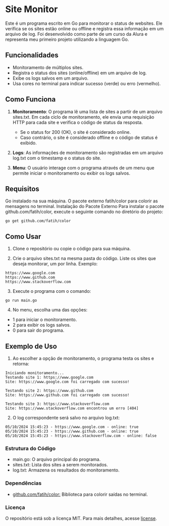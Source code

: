 # Site Monitor
Este é um programa escrito em Go para monitorar o status de websites. Ele verifica se os sites estão online ou offline e registra essa informação em um arquivo de log. Foi desenvolvido como parte de um curso da Alura e representa meu primeiro projeto utilizando a linguagem Go.


## Funcionalidades
- Monitoramento de múltiplos sites.
- Registra o status dos sites (online/offline) em um arquivo de log.
- Exibe os logs salvos em um arquivo.
- Usa cores no terminal para indicar sucesso (verde) ou erro (vermelho).

## Como Funciona
1. **Monitoramento**: O programa lê uma lista de sites a partir de um arquivo sites.txt. Em cada ciclo de monitoramento, ele envia uma requisição HTTP para cada site e verifica o código de status da resposta.

    - Se o status for 200 (OK), o site é considerado online.
    - Caso contrário, o site é considerado offline e o código de status é exibido.

2. **Logs**: As informações de monitoramento são registradas em um arquivo log.txt com o timestamp e o status do site.

3. **Menu**: O usuário interage com o programa através de um menu que permite iniciar o monitoramento ou exibir os logs salvos.

## Requisitos
Go instalado na sua máquina.
O pacote externo fatih/color para colorir as mensagens no terminal.
Instalação do Pacote Externo
Para instalar o pacote github.com/fatih/color, execute o seguinte comando no diretório do projeto:

```
go get github.com/fatih/color
```

## Como Usar

1. Clone o repositório ou copie o código para sua máquina.

2. Crie o arquivo sites.txt na mesma pasta do código. Liste os sites que deseja monitorar, um por linha. Exemplo:
```
https://www.google.com
https://www.github.com
https://www.stackoverflow.com
```
3. Execute o programa com o comando:
```
go run main.go
```
4. No menu, escolha uma das opções:
- 1 para iniciar o monitoramento.
- 2 para exibir os logs salvos.
- 0 para sair do programa.

## Exemplo de Uso
1. Ao escolher a opção de monitoramento, o programa testa os sites e retorna:
```
Iniciando monitoramento...
Testando site 1: https://www.google.com
Site: https://www.google.com foi carregado com sucesso!

Testando site 2: https://www.github.com
Site: https://www.github.com foi carregado com sucesso!

Testando site 3: https://www.stackoverflow.com
Site: https://www.stackoverflow.com encontrou um erro [404]
```
2. O log correspondente será salvo no arquivo log.txt:
```
05/10/2024 15:45:23 - https://www.google.com - online: true
05/10/2024 15:45:23 - https://www.github.com - online: true
05/10/2024 15:45:23 - https://www.stackoverflow.com - online: false
```
### Estrutura do Código
- main.go: O arquivo principal do programa.
- sites.txt: Lista dos sites a serem monitorados.
- log.txt: Armazena os resultados do monitoramento.
  
### Dependências
- <a href="https://github.com/igoorfernandes/Site_Monitor/blob/main/LICENSE">github.com/fatih/color:</a> Biblioteca para colorir saídas no terminal.

### Licença
O repositório está sob a licença MIT. Para mais detalhes, acesse <a href="https://github.com/igoorfernandes/Site_Monitor/blob/main/LICENSE">license</a>.
